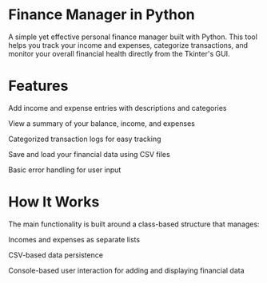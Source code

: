 # Finance Manager in Python
A simple yet effective personal finance manager built with Python. This tool helps you track your income and expenses, categorize transactions, and monitor your overall financial health directly from the Tkinter's GUI.

# Features
Add income and expense entries with descriptions and categories

View a summary of your balance, income, and expenses

Categorized transaction logs for easy tracking

Save and load your financial data using CSV files

Basic error handling for user input
 
# How It Works
The main functionality is built around a class-based structure that manages:

Incomes and expenses as separate lists

CSV-based data persistence

Console-based user interaction for adding and displaying financial data
